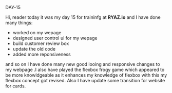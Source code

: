DAY-15

Hi, reader today it was my day 15 for traininfg at **RYAZ.io** and I have done many things:

* worked on my wepage
* designed user control ui for my wepage
* build customer review box 
* update the old code
* added more reponsiveness

and so on I have done many new good looing and responsive changes to my webpage .I also have played the flexbox frogy game which appeared to be more knowldgeable as it enhances my knowledge of flexbox with this my flexbox concept got revised. Also I have update some transition for website for cards. 